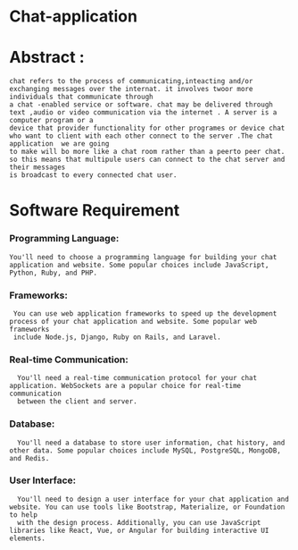 # Chat-application

# Abstract :
    chat refers to the process of communicating,inteacting and/or exchanging messages over the internat. it involves twoor more individuals that communicate through
    a chat -enabled service or software. chat may be delivered through text ,audio or video communication via the internet . A server is a computer program or a 
    device that provider functionality for other programes or device chat who want to client with each other connect to the server .The chat application  we are going
    to make will bo more like a chat room rather than a peerto peer chat. so this means that multipule users can connect to the chat server and their messages
    is broadcast to every connected chat user. 

 # Software Requirement

### Programming Language:
    You'll need to choose a programming language for building your chat application and website. Some popular choices include JavaScript, Python, Ruby, and PHP.

### Frameworks:
     You can use web application frameworks to speed up the development process of your chat application and website. Some popular web frameworks
     include Node.js, Django, Ruby on Rails, and Laravel.

### Real-time Communication: 
      You'll need a real-time communication protocol for your chat application. WebSockets are a popular choice for real-time communication
      between the client and server.

### Database:
      You'll need a database to store user information, chat history, and other data. Some popular choices include MySQL, PostgreSQL, MongoDB, and Redis.

### User Interface:
      You'll need to design a user interface for your chat application and website. You can use tools like Bootstrap, Materialize, or Foundation to help
      with the design process. Additionally, you can use JavaScript libraries like React, Vue, or Angular for building interactive UI elements.
